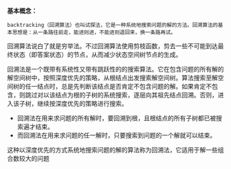 **基本概念：**

```backtracking（回溯算法）也叫试探法，它是一种系统地搜索问题的解的方法。回溯算法的基本思想是：从一条路往前走，能进则进，不能进则退回来，换一条路再试。```

回溯算法说白了就是穷举法。不过回溯算法使用剪枝函数，剪去一些不可能到达最终状态（即答案状态）的节点，从而减少状态空间树节点的生成。

回溯法是一个既带有系统性又带有跳跃性的的搜索算法。它在包含问题的所有解的解空间树中，按照深度优先的策略，从根结点出发搜索解空间树。算法搜索至解空间树的任一结点时，总是先判断该结点是否肯定不包含问题的解。如果肯定不包含，则跳过对以该结点为根的子树的系统搜索，逐层向其祖先结点回溯。否则，进入该子树，继续按深度优先的策略进行搜索。

* 回溯法在用来求问题的所有解时，要回溯到根，且根结点的所有子树都已被搜索遍才结束。
* 而回溯法在用来求问题的任一解时，只要搜索到问题的一个解就可以结束。

这种以深度优先的方式系统地搜索问题的解的算法称为回溯法，它适用于解一些组合数较大的问题
